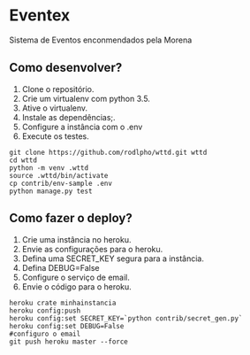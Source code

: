 # Eventex

Sistema de Eventos enconmendados pela Morena

## Como desenvolver?

1. Clone o repositório.
2. Crie um virtualenv com python 3.5.
3. Ative o virtualenv.
4. Instale as dependências;.
5. Configure a instância com o .env
6. Execute os testes.

```console
git clone https://github.com/rodlpho/wttd.git wttd
cd wttd
python -m venv .wttd
source .wttd/bin/activate
cp contrib/env-sample .env
python manage.py test
```

## Como fazer o deploy?

1. Crie uma instância no heroku.
2. Envie as configurações para o heroku.
3. Defina uma SECRET_KEY segura para a instância.
4. Defina DEBUG=False
5. Configure o serviço de email.
6. Envie o código para o heroku.

```console
heroku crate minhainstancia
heroku config:push
heroku config:set SECRET_KEY=`python contrib/secret_gen.py`
heroku config:set DEBUG=False
#configuro o email
git push heroku master --force
```